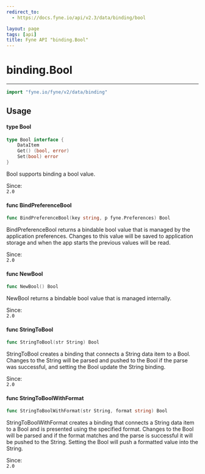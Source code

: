 ```yaml
---
redirect_to:
  - https://docs.fyne.io/api/v2.3/data/binding/bool

layout: page
tags: [api]
title: Fyne API "binding.Bool"
---
```



# binding.Bool
---
```go
import "fyne.io/fyne/v2/data/binding"
```

## Usage

#### type Bool

```go
type Bool interface {
	DataItem
	Get() (bool, error)
	Set(bool) error
}
```

Bool supports binding a bool value.


<div class="since">Since: <code>
2.0</code></div>

#### func  BindPreferenceBool

```go
func BindPreferenceBool(key string, p fyne.Preferences) Bool
```
BindPreferenceBool returns a bindable bool value that is managed by the application preferences. Changes to this value will be saved to application storage and when the app starts the previous values will be read.


<div class="since">Since: <code>
2.0</code></div>

#### func  NewBool

```go
func NewBool() Bool
```
NewBool returns a bindable bool value that is managed internally.


<div class="since">Since: <code>
2.0</code></div>

#### func  StringToBool

```go
func StringToBool(str String) Bool
```
StringToBool creates a binding that connects a String data item to a Bool. Changes to the String will be parsed and pushed to the Bool if the parse was successful, and setting the Bool update the String binding.


<div class="since">Since: <code>
2.0</code></div>

#### func  StringToBoolWithFormat

```go
func StringToBoolWithFormat(str String, format string) Bool
```
StringToBoolWithFormat creates a binding that connects a String data item to a Bool and is presented using the specified format. Changes to the Bool will be parsed and if the format matches and the parse is successful it will be pushed to the String. Setting the Bool will push a formatted value into the String.


<div class="since">Since: <code>
2.0</code></div>
